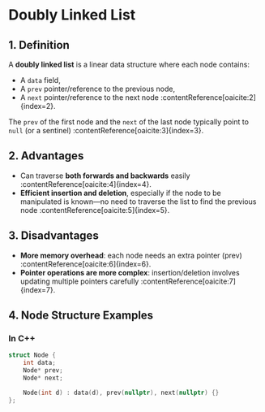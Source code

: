# Doubly Linked List

## 1. Definition
A **doubly linked list** is a linear data structure where each node contains:
- A `data` field,
- A `prev` pointer/reference to the previous node,
- A `next` pointer/reference to the next node :contentReference[oaicite:2]{index=2}.

The `prev` of the first node and the `next` of the last node typically point to `null` (or a sentinel) :contentReference[oaicite:3]{index=3}.

## 2. Advantages
- Can traverse **both forwards and backwards** easily :contentReference[oaicite:4]{index=4}.
- **Efficient insertion and deletion**, especially if the node to be manipulated is known—no need to traverse the list to find the previous node :contentReference[oaicite:5]{index=5}.

## 3. Disadvantages
- **More memory overhead**: each node needs an extra pointer (prev) :contentReference[oaicite:6]{index=6}.
- **Pointer operations are more complex**: insertion/deletion involves updating multiple pointers carefully :contentReference[oaicite:7]{index=7}.

## 4. Node Structure Examples

### In C++
```cpp
struct Node {
    int data;
    Node* prev;
    Node* next;

    Node(int d) : data(d), prev(nullptr), next(nullptr) {}
};
